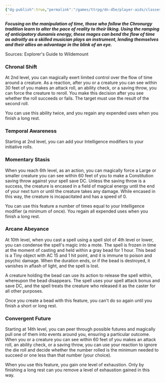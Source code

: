 ```yaml
---
{"dg-publish":true,"permalink":"/games/ttrpg/dn-d5e/player-aids/classes/class-specialisations/wizard-school-of-chronurgy/","tags":["TTRPG/DND/5e"]}
---
```



**_Focusing on the manipulation of time, those who follow the Chronurgy tradition learn to alter the pace of reality to their liking. Using the ramping of anticipatory dunamis energy, these mages can bend the flow of time as adroitly as a skilled musician plays an instrument, lending themselves and their allies an advantage in the blink of an eye._**

Sources: Explorer's Guide to Wildemount

### Chronal Shift

At 2nd level, you can magically exert limited control over the flow of time around a creature. As a reaction, after you or a creature you can see within 30 feet of you makes an attack roll, an ability check, or a saving throw, you can force the creature to reroll. You make this decision after you see whether the roll succeeds or fails. The target must use the result of the second roll.

You can use this ability twice, and you regain any expended uses when you finish a long rest.

### Temporal Awareness

Starting at 2nd level, you can add your Intelligence modifiers to your initiative rolls.

### Momentary Stasis

When you reach 6th level, as an action, you can magically force a Large or smaller creature you can see within 60 feet of you to make a Constitution saving throw against your spell save DC. Unless the saving throw is a success, the creature is encased in a field of magical energy until the end of your next turn or until the creature takes any damage. While encased in this way, the creature is incapacitated and has a speed of 0.

You can use this feature a number of times equal to your Intelligence modifier (a minimum of once). You regain all expended uses when you finish a long rest.

### Arcane Abeyance

At 10th level, when you cast a spell using a spell slot of 4th level or lower, you can condense the spell's magic into a mote. The spell is frozen in time at the moment of casting and held within a gray bead for 1 hour. This bead is a Tiny object with AC 15 and 1 hit point, and it is immune to poison and psychic damage. When the duration ends, or if the bead is destroyed, it vanishes in aflash of light, and the spell is lost.

A creature holding the bead can use its action to release the spell within, whereupon the bead disappears. The spell uses your spell attack bonus and save DC, and the spell treats the creature who released it as the caster for all other purposes.

Once you create a bead with this feature, you can't do so again until you finish a short or long rest.

### Convergent Future

Starting at 14th level, you can peer through possible futures and magically pull one of them into events around you, ensuring a particular outcome. When you or a creature you can see within 60 feet of you makes an attack roll, an ability check, or a saving throw, you can use your reaction to ignore the die roll and decide whether the number rolled is the minimum needed to succeed or one less than that number (your choice).

When you use this feature, you gain one level of exhaustion. Only by finishing a long rest can you remove a level of exhaustion gained in this way.